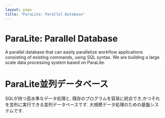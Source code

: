 ```yaml
---
layout: page
title: "ParaLite: Parallel Database"
---
```


# ParaLite: Parallel Database

A parallel database that can easily parallelize workflow applications
consisting of existing commands, using SQL syntax. We are building a large
scale data processing system based on ParaLite.

# ParaLite並列データベース

SQLが持つ高水準なデータ処理と, 既存のプログラムを容易に統合でき,かつそれを並列に実行できる並列データベースです.
大規模データ処理のための基盤システムです.


